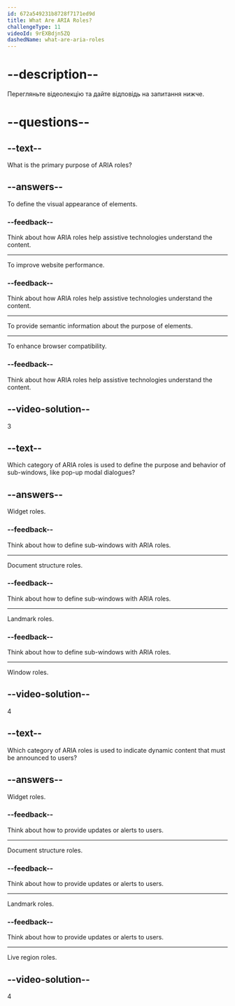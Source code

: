 ```yaml
---
id: 672a549231b8728f7171ed9d
title: What Are ARIA Roles?
challengeType: 11
videoId: 9rEXBdjn5ZQ
dashedName: what-are-aria-roles
---
```


# --description--

Перегляньте відеолекцію та дайте відповідь на запитання нижче.

# --questions--

## --text--

What is the primary purpose of ARIA roles?

## --answers--

To define the visual appearance of elements.

### --feedback--

Think about how ARIA roles help assistive technologies understand the content.

---

To improve website performance.

### --feedback--

Think about how ARIA roles help assistive technologies understand the content.

---

To provide semantic information about the purpose of elements.

---

To enhance browser compatibility.

### --feedback--

Think about how ARIA roles help assistive technologies understand the content.

## --video-solution--

3

## --text--

Which category of ARIA roles is used to define the purpose and behavior of sub-windows, like pop-up modal dialogues?

## --answers--

Widget roles.

### --feedback--

Think about how to define sub-windows with ARIA roles.

---

Document structure roles.

### --feedback--

Think about how to define sub-windows with ARIA roles.

---

Landmark roles.

### --feedback--

Think about how to define sub-windows with ARIA roles.

---

Window roles.

## --video-solution--

4

## --text--

Which category of ARIA roles is used to indicate dynamic content that must be announced to users?

## --answers--

Widget roles.

### --feedback--

Think about how to provide updates or alerts to users.

---

Document structure roles.

### --feedback--

Think about how to provide updates or alerts to users.

---

Landmark roles.

### --feedback--

Think about how to provide updates or alerts to users.

---

Live region roles.

## --video-solution--

4
